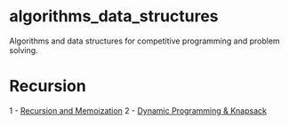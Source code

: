 # algorithms_data_structures
Algorithms and data structures for competitive programming and problem solving.


# Recursion
1 - [Recursion and Memoization](https://github.com/mthoodbasecamp/algorithms_data_structures/blob/master/recursion.md)
2 - [Dynamic Programming & Knapsack](https://github.com/mthoodbasecamp/algorithms_data_structures/blob/master/dynamic_programming.md)
